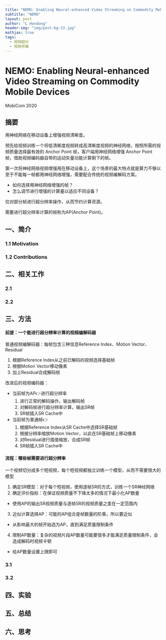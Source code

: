 ```yaml
---
title: "NEMO: Enabling Neural-enhanced Video Streaming on Commodity Mobile Devices"
subtitle: "NEMO"
layout: post
author: "L Hondong"
header-img: "img/post-bg-13.jpg"
mathjax: true
tags:
  - 视频超分
  - 视频传输
---
```


# NEMO: Enabling Neural-enhanced Video Streaming on Commodity Mobile Devices

MobiCom 2020

## 摘要

用神经网络在移动设备上增强视频清晰度。

预先给视频训练一个将低清晰度视频转成高清晰度视频的神经网络，按照所需的视频质量选择最有效的 Anchor Point 帧，客户端用神经网络增强 Anchor Point 帧，借助视频编码器自带的运动矢量功能计算剩下的帧。

第一次将神经网络视频增强用在移动设备上，这个场景的最大特点就是算力不够以至于不能每一帧都用神经网络增强，需要配合传统的视频编解码方案。

- 如何选择用神经网络增强的帧？
- 怎么调节进行增强的计算量以适应不同设备？

仅对部分帧进行超分辨率操作，从而节约计算资源。

需要进行超分辨率计算的帧称为AP(Anchor Point)。

## 一、简介

### 1.1 Motivation


### 1.2 Contributions


## 二、相关工作

### 2.1

### 2.2

## 三、方法

#### 前提：一个能进行超分辨率计算的视频编解码器

普通视频编解码器：每帧包含三种信息Reference Index、Motion Vector、Residual

1. 根据Reference Index从之前已解码的视频选择基础帧
2. 根据Motion Vector移动像素
3. 加上Residual合成解码帧

改进后的视频编码器：

* 当前帧为AP👉进行超分辨率
  1. 进行正常的解码操作，输出解码帧
  2. 对解码帧进行超分辨率计算，输出SR帧
  3. SR帧插入SR Cache中
* 当前帧为普通帧👉
  1. 根据Reference Index从SR Cache中选择SR基础帧
  2. 根据分辨率缩放Motion Vector，以此在SR基础帧上移动像素
  3. 对Residual进行插值缩放，合成SR帧
  4. SR帧插入SR Cache中

#### 流程：哪些帧需要进行超分辨率

一个视频切分成多个短视频，每个短视频都独立训练一个模型，从而不需要很大的模型

1. 确定SR模型：对于每个短视频，使用逐帧SR的方式，训练一个SR神经网络
2. 确定评价指标：在保证视频质量不下降太多的情况下最小化AP数量

  - 使用AP的输出SR视频质量与逐帧SR的视频质量之差在一定范围内

3. 近似计算选择AP：可能的AP组合是帧数量的阶乘，所以要近似

  - 从影响最大的帧开始选为AP，直到满足质量限制条件

4. 限制AP数量：复杂的视频片段AP数量可能要很多才能满足质量限制条件，会造成解码时视频卡顿

  - 给AP数量设置上限即可

### 3.1

### 3.2

## 四、实验

## 五、总结

## 六、思考
